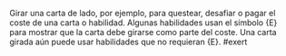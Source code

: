 Girar una carta de lado, por ejemplo, para questear, desafiar o pagar el coste de una carta o habilidad. Algunas habilidades usan el símbolo {E} para mostrar que la carta debe girarse como parte del coste. Una carta girada aún puede usar habilidades que no requieran {E}.
#exert